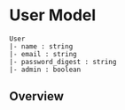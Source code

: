 # User Model

	User
	|- name : string
	|- email : string
	|- password_digest : string
	|- admin : boolean

## Overview